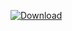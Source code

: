[ ![Download](https://api.bintray.com/packages/vuo/conan/discount%3Avuo/images/download.svg) ](https://bintray.com/vuo/conan/discount%3Avuo/_latestVersion)
